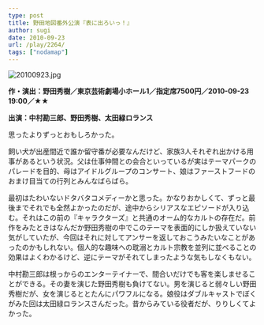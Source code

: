 ```yaml
---
type: post
title: 野田地図番外公演『表に出ろいっ！』
author: sugi
date: 2010-09-23
url: /play/2264/
tags: ["nodamap"]
---
```

<img alt="20100923.jpg" src="/images/play/20100923.jpg" class="alignleft" />

**作・演出：野田秀樹／東京芸術劇場小ホール1／指定席7500円／2010-09-23 19:00／★★**

**出演：中村勘三郎、野田秀樹、太田緑ロランス**

思ったよりずっとおもしろかった。

飼い犬が出産間近で誰か留守番が必要なんだけど、家族3人それぞれ出かける用事があるという状況。父は仕事仲間との会合といっているが実はテーマパークのパレードを目的、母はアイドルグループのコンサート、娘はファーストフードのおまけ目当ての行列とみんなばらばら。

最初はたわいないドタバタコメディーかと思った。かなりおかしくて、ずっと最後までそれでも全然よかったのだが、途中からシリアスなエピソードが入り込む。それはこの前の『キャラクターズ』と共通のオーム的なカルトの存在だ。前作をみたときはなんだか野田秀樹の中でこのテーマを表面的にしか扱えていない気がしていたが、今回はそれに対してアンサーを返しておこうみたいなことがあったのかもしれない。個人的な趣味への耽溺とカルト宗教を並列に並べることの効果はよくわかるけど、逆にテーマがそれてしまったような気もしなくもない。

中村勘三郎は根っからのエンターテイナーで、間合いだけでも客を楽しませることができる。その妻を演じた野田秀樹も負けてない。男を演じると弱々しい野田秀樹だが、女を演じるととたんにパワフルになる。娘役はダブルキャストでぼくがみた回は太田緑ロランスさんだった。昔からみている役者だが、りりしくてよかった。

